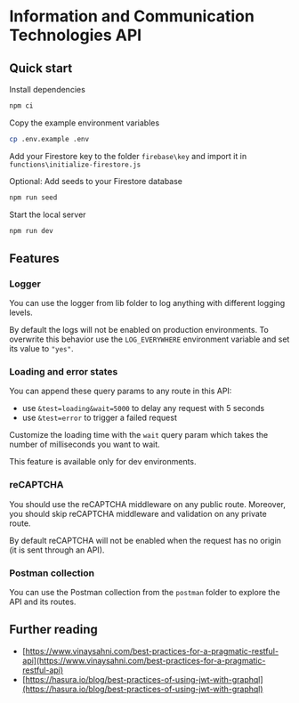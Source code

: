 # Information and Communication Technologies API

## Quick start

Install dependencies

```bash
npm ci
```

Copy the example environment variables

```bash
cp .env.example .env
```

Add your Firestore key to the folder `firebase\key` and import it in `functions\initialize-firestore.js`

Optional: Add seeds to your Firestore database

```bash
npm run seed
```

Start the local server

```bash
npm run dev
```

## Features

### Logger

You can use the logger from lib folder to log anything with different logging levels.

By default the logs will not be enabled on production environments.
To overwrite this behavior use the `LOG_EVERYWHERE` environment variable and set its value to `"yes"`.

### Loading and error states

You can append these query params to any route in this API:

- use `&test=loading&wait=5000` to delay any request with 5 seconds
- use `&test=error` to trigger a failed request

Customize the loading time with the `wait` query param which takes the number of milliseconds you want to wait.

This feature is available only for dev environments.

### reCAPTCHA

You should use the reCAPTCHA middleware on any public route.
Moreover, you should skip reCAPTCHA middleware and validation on any private route.

By default reCAPTCHA will not be enabled when the request has no origin (it is sent through an API).

### Postman collection

You can use the Postman collection from the `postman` folder to explore the API and its routes.

## Further reading

- [https://www.vinaysahni.com/best-practices-for-a-pragmatic-restful-api](https://www.vinaysahni.com/best-practices-for-a-pragmatic-restful-api)
- [https://hasura.io/blog/best-practices-of-using-jwt-with-graphql](https://hasura.io/blog/best-practices-of-using-jwt-with-graphql)
